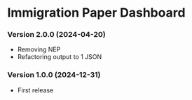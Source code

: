 # Immigration Paper Dashboard

### Version 2.0.0 (2024-04-20)

* Removing NEP
* Refactoring output to 1 JSON

### Version 1.0.0 (2024-12-31)

* First release